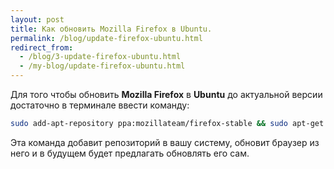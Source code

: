 ```yaml
---
layout: post
title: Как обновить Mozilla Firefox в Ubuntu.
permalink: /blog/update-firefox-ubuntu.html
redirect_from:
  - /blog/3-update-firefox-ubuntu.html
  - /my-blog/update-firefox-ubuntu.html
---
```


Для того чтобы обновить **Mozilla Firefox** в **Ubuntu** до актуальной версии достаточно в терминале ввести команду:

```bash
sudo add-apt-repository ppa:mozillateam/firefox-stable && sudo apt-get update && sudo apt-get install firefox
```

Эта команда добавит репозиторий в вашу систему, обновит браузер из него и в будущем будет предлагать обновлять его сам.
